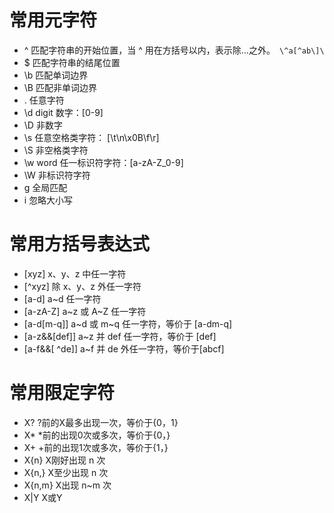 # 常用元字符

- ^          匹配字符串的开始位置，当 ^ 用在方括号以内，表示除…之外。` \^a[^ab\]\`
- $          匹配字符串的结尾位置
- \b        匹配单词边界
- \B        匹配非单词边界
- .           任意字符
- \d         digit 数字：[0-9]
- \D         非数字
- \s          任意空格类字符： [\t\n\x0B\f\r]
- \S          非空格类字符
- \w         word 任一标识符字符：[a-zA-Z_0-9]
- \W        非标识符字符
- g           全局匹配
- i            忽略大小写



# 常用方括号表达式

- [xyz]                       x、y、z 中任一字符
- [^xyz]                     除 x、y、z 外任一字符
- [a-d]                       a~d 任一字符
- [a-zA-Z]                 a~z 或 A~Z 任一字符
- [a-d[m-q]]            a~d 或 m~q 任一字符，等价于 [a-dm-q]
- [a-z&&[def]]        a~z 并 def 任一字符，等价于 [def]
- [a-f&&[ ^de]]       a~f 并 de 外任一字符，等价于[abcf]



# 常用限定字符

- X?                    ?前的X最多出现一次，等价于{0，1}
- X*                   *前的出现0次或多次，等价于{0，}
- X+                   +前的出现1次或多次，等价于{1，}
- X{n}                X刚好出现 n 次
- X{n,}               X至少出现 n 次
- X{n,m}           X出现 n~m 次
- X|Y                 X或Y